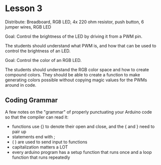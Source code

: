 Lesson 3
=========


Distribute: Breadboard, RGB LED, 4x 220 ohm resistor, push button, 6 jumper
wires, RGB LED

Goal: Control the brightness of the LED by driving it from a PWM pin.

The students should understand what PWM is, and how that can be used to control
the brightness of an LED.

Goal: Control the color of an RGB LED.

The students should understand the RGB color space and how to create compound
colors. They should be able to create a function to make generating colors
possible without copying magic values for the PWMs around in code.

## Coding Grammar

A few notes on the "grammar" of properly punctuating your Arduino code so that
the compiler can read it:

* functions use {} to denote their open and close, and the { and } need to pair up
* statements end with ;
* ( ) are used to send input to functions
* capitalization matters a LOT
* every arduino program has a setup function that runs once and a loop function
    that runs repeatedly
